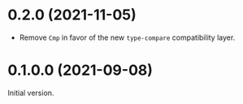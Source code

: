 # 0.2.0 (2021-11-05)

* Remove `Cmp` in favor of the new `type-compare` compatibility layer.

# 0.1.0.0 (2021-09-08)

Initial version.
